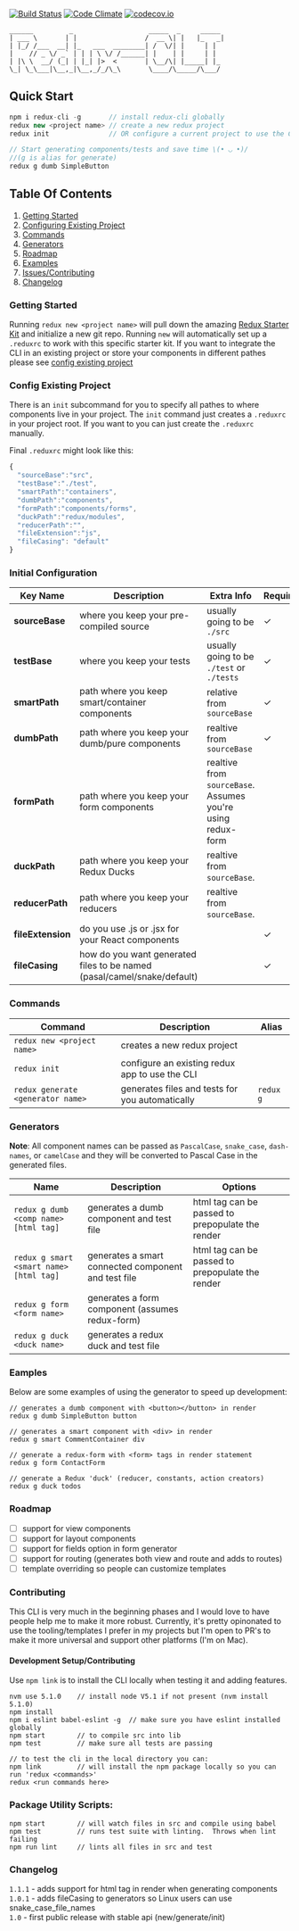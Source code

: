 [![Build Status](https://travis-ci.org/SpencerCDixon/redux-cli.svg?branch=master)](https://travis-ci.org/SpencerCDixon/redux-cli)
[![Code Climate](https://codeclimate.com/github/SpencerCDixon/redux-cli/badges/gpa.svg)](https://codeclimate.com/github/SpencerCDixon/redux-cli)
[![codecov.io](https://codecov.io/github/SpencerCDixon/redux-cli/coverage.svg?branch=master)](https://codecov.io/github/SpencerCDixon/redux-cli?branch=master)

```
______         _                   _____  _     _____  
| ___ \       | |                 /  __ \| |   |_   _| 
| |_/ /___  __| |_   ___  ________| /  \/| |     | |   
|    // _ \/ _` | | | \ \/ /______| |    | |     | |   
| |\ \  __/ (_| | |_| |>  <       | \__/\| |_____| |_  
\_| \_\___|\__,_|\__,_/_/\_\       \____/\_____/\___/  
```

## Quick Start

```javascript
npm i redux-cli -g       // install redux-cli globally 
redux new <project name> // create a new redux project
redux init               // OR configure a current project to use the CLI

// Start generating components/tests and save time \(• ◡ •)/
//(g is alias for generate)
redux g dumb SimpleButton
```

## Table Of Contents

1.  [Getting Started](#getting-started)
2.  [Configuring Existing Project](#config-existing-project)
3.  [Commands](#commands)
4.  [Generators](#generators)
5.  [Roadmap](#roadmap)
6.  [Examples](#examples)
7.  [Issues/Contributing](#contributing)
8.  [Changelog](#changelog)

### Getting Started
Running `redux new <project name>` will pull down the amazing [Redux Starter Kit](https://github.com/davezuko/react-redux-starter-kit) and
initialize a new git repo.  Running `new` will automatically set up a `.reduxrc`
to work with this specific starter kit.  If you want to integrate the CLI in an
existing project or store your components in different pathes please see [config existing project](#config-existing-project)

### Config Existing Project
There is an `init` subcommand for you to specify all pathes to where components
live in your project.  The `init` command just creates a `.reduxrc` in your
project root.  If you want to you can just create the `.reduxrc` manually.


Final `.reduxrc` might look like this:

```javascript
{
  "sourceBase":"src",
  "testBase":"./test",
  "smartPath":"containers",
  "dumbPath":"components",
  "formPath":"components/forms",
  "duckPath":"redux/modules",
  "reducerPath":"",
  "fileExtension":"js",
  "fileCasing": "default"
}
```  

### Initial Configuration
|Key Name|Description|Extra Info|Required|
|---|---|---|---|
|**sourceBase**|where you keep your pre-compiled source|usually going to be `./src`|✓|
|**testBase**|where you keep your tests|usually going to be `./test` or `./tests`  |✓|
|**smartPath**|path where you keep smart/container components|relative from `sourceBase`|✓|
|**dumbPath**|path where you keep your dumb/pure components|realtive from `sourceBase`|✓|
|**formPath**|path where you keep your form components|realtive from `sourceBase`. Assumes you're using redux-form| |
|**duckPath**|path where you keep your Redux Ducks|realtive from `sourceBase`.| |
|**reducerPath**|path where you keep your reducers|realtive from `sourceBase`.| |
|**fileExtension**|do you use .js or .jsx for your React components| |✓|
|**fileCasing**|how do you want generated files to be named (pasal/camel/snake/default)| |✓|


### Commands

|Command|Description|Alias|
|---|---|---|
|`redux new <project name>`|creates a new redux project||
|`redux init`|configure an existing redux app to use the CLI||
|`redux generate <generator name> `|generates files and tests for you automatically|`redux g`|


### Generators

**Note**: All component names can be passed as `PascalCase`, `snake_case`, `dash-names`,
or `camelCase` and they will be converted to Pascal Case in the generated files.

|Name|Description|Options|
|---|---|---|
|`redux g dumb <comp name> [html tag]`|generates a dumb component and test file|html tag can be passed to prepopulate the render|
|`redux g smart <smart name> [html tag]`|generates a smart connected component and test file|html tag can be passed to prepopulate the render|
|`redux g form <form name>`|generates a form component (assumes redux-form)||
|`redux g duck <duck name>`|generates a redux duck and test file||

### Eamples
Below are some examples of using the generator to speed up development:

```
// generates a dumb component with <button></button> in render
redux g dumb SimpleButton button  

// generates a smart component with <div> in render
redux g smart CommentContainer div

// generate a redux-form with <form> tags in render statement
redux g form ContactForm

// generate a Redux 'duck' (reducer, constants, action creators)
redux g duck todos
```

### Roadmap
- [ ] support for view components
- [ ] support for layout components
- [ ] support for fields option in form generator
- [ ] support for routing (generates both view and route and adds to routes)
- [ ] template overriding so people can customize templates

### Contributing
This CLI is very much in the beginning phases and I would love to have people
help me to make it more robust.  Currently, it's pretty opinonated to use the
tooling/templates I prefer in my projects but I'm open to PR's to make it more
universal and support other platforms (I'm on Mac).

#### Development Setup/Contributing
Use `npm link` is to install the CLI locally when testing it and adding
features.

```
nvm use 5.1.0    // install node V5.1 if not present (nvm install 5.1.0)
npm install
npm i eslint babel-eslint -g  // make sure you have eslint installed globally
npm start        // to compile src into lib
npm test         // make sure all tests are passing

// to test the cli in the local directory you can:
npm link         // will install the npm package locally so you can run 'redux <commands>'
redux <run commands here>
```

### Package Utility Scripts:  
```
npm start        // will watch files in src and compile using babel
npm test         // runs test suite with linting.  Throws when lint failing
npm run lint     // lints all files in src and test
```

### Changelog

`1.1.1` - adds support for html tag in render when generating components  
`1.0.1` - adds fileCasing to generators so Linux users can use snake_case_file_names  
`1.0` - first public release with stable api (new/generate/init)  
